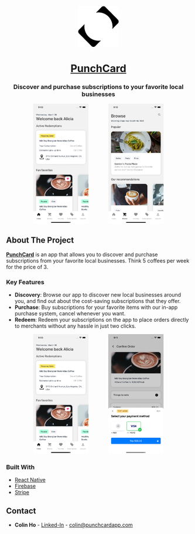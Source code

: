 <!-- PROJECT LOGO -->
<br />
<p align="center">
  <a href="https://punchcardapp.com">
    <img src="assets/logo2.png" alt="Logo" >
  </a>
  <a href="https://punchcardapp.com">
    <h1 align="center">PunchCard</h1>
  </a>
  <h3 align="center">
    Discover and purchase subscriptions to your favorite local businesses
  </h3>
</p>
<p align="center">
<img src="assets/PC1.png" style="width:30%;margin-left:auto" alt="img1" >   &emsp14;&emsp14;&emsp14;&emsp14;
  &emsp14;&emsp14;&emsp14;&emsp14;&emsp14;&emsp14;&emsp14;&emsp14;
  <img src="assets/PC4.png" style="width:30%;margin-left:auto" alt="img1" >
</p>

<!-- ABOUT THE PROJECT -->
## About The Project

**[PunchCard](https://punchcardapp.com)** is an app that allows you to discover and purchase subscriptions from your favorite local businesses. 
Think 5 coffees per week for the price of 3.

### Key Features
  - **Discovery**: Browse our app to discover new local businesses around you, and find out about the cost-saving subscriptions that they offer.
  - **Purchase**: Buy subscriptions for your favorite items with our in-app purchase system, cancel whenever you want. 
  - **Redeem**: Redeem your subscriptions on the app to place orders directly to merchants without any hassle in just two clicks. 

<p align="center">
<img src="assets/PC1.png" style="width:30%;margin-left:auto" alt="img1" >   &emsp14;&emsp14;&emsp14;&emsp14;
  &emsp14;&emsp14;&emsp14;&emsp14;&emsp14;&emsp14;&emsp14;&emsp14;
  <img src="assets/PC3.png" style="width:30%;margin-left:auto" alt="img1" >
</p>

### Built With

* [React Native](https://reactnative.dev/)
* [Firebase](https://firebase.google.com/)
* [Stripe](https://stripe.com/)

<!-- CONTACT -->
## Contact

- **Colin Ho** - [Linked-In](https://www.linkedin.com/in/colin-ho99/) - colin@punchcardapp.com
